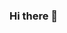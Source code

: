 ### Hi there 👋

<!--
**oddprani/oddprani** is a ✨ _special_ ✨ repository because its `README.md` (this file) appears on your GitHub profile.

Here are some ideas to get you started:

- 🔭 I’m currently working on ODIE a social media, where the transsactions would be done using crypto coins, sounds fun right theres more to it...
- 🌱 I’m currently learning javascript, react and nodejs
- 👯 I’m looking to collaborate on ...
- 🤔 I’m looking for help with cryptography 
- 💬 Ask me about building applications using ai lol
- 📫 How to reach me: vivekkalgurti@gmail.com
- 😄 Pronouns: male
- ⚡ Fun fact: i dont like complicated stuff 
-->
